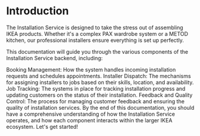 # Introduction

The Installation Service is designed to take the stress out of assembling IKEA products. Whether it's a complex PAX wardrobe system or a METOD kitchen, our professional installers ensure everything is set up perfectly.

This documentation will guide you through the various components of the Installation Service backend, including:

Booking Management: How the system handles incoming installation requests and schedules appointments.
Installer Dispatch: The mechanisms for assigning installers to jobs based on their skills, location, and availability.
Job Tracking: The systems in place for tracking installation progress and updating customers on the status of their installation.
Feedback and Quality Control: The process for managing customer feedback and ensuring the quality of installation services.
By the end of this documentation, you should have a comprehensive understanding of how the Installation Service operates, and how each component interacts within the larger IKEA ecosystem. Let's get started!